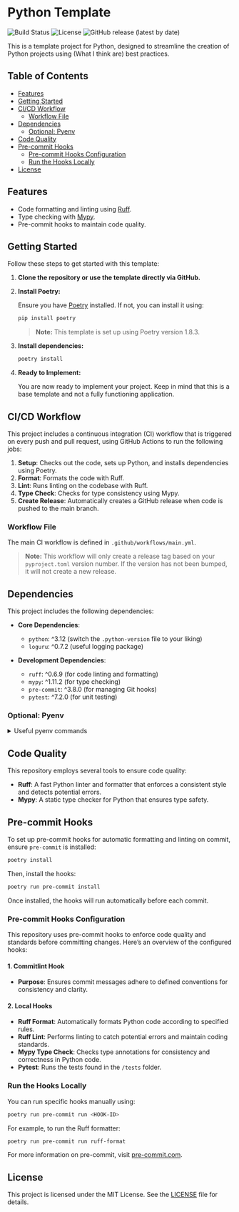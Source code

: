 # Python Template

![Build Status](https://github.com/logic-py/python-template/actions/workflows/ci_check_release.yml/badge.svg)
![License](https://img.shields.io/github/license/logic-py/python-template.svg)
![GitHub release (latest by date)](https://img.shields.io/github/v/release/logic-py/python-template)

This is a template project for Python, designed to streamline the creation of Python projects using (What I think are)
best practices.

## Table of Contents

- [Features](#features)
- [Getting Started](#getting-started)
- [CI/CD Workflow](#cicd-workflow)
    - [Workflow File](#workflow-file)
- [Dependencies](#dependencies)
    - [Optional: Pyenv](#optional-pyenv)
- [Code Quality](#code-quality)
- [Pre-commit Hooks](#pre-commit-hooks)
    - [Pre-commit Hooks Configuration](#pre-commit-hooks-configuration)
    - [Run the Hooks Locally](#run-the-hooks-locally)
- [License](#license)

## Features

- Code formatting and linting using [Ruff](https://ruff.rs).
- Type checking with [Mypy](https://mypy.readthedocs.io).
- Pre-commit hooks to maintain code quality.

## Getting Started

Follow these steps to get started with this template:

1. **Clone the repository or use the template directly via GitHub.**

2. **Install Poetry:**

   Ensure you have [Poetry](https://python-poetry.org/) installed. If not, you can install it using:
   ```bash
   pip install poetry
   ```
   > **Note:** This template is set up using Poetry version 1.8.3.

3. **Install dependencies:**

   ```bash
   poetry install
   ```

4. **Ready to Implement:**

   You are now ready to implement your project. Keep in mind that this is a base template and not a fully functioning
   application.

## CI/CD Workflow

This project includes a continuous integration (CI) workflow that is triggered on every push and pull request, using
GitHub Actions to run the following jobs:

1. **Setup**: Checks out the code, sets up Python, and installs dependencies using Poetry.
2. **Format**: Formats the code with Ruff.
3. **Lint**: Runs linting on the codebase with Ruff.
4. **Type Check**: Checks for type consistency using Mypy.
5. **Create Release**: Automatically creates a GitHub release when code is pushed to the main branch.

### Workflow File

The main CI workflow is defined in `.github/workflows/main.yml`.

> **Note:** This workflow will only create a release tag based on your `pyproject.toml` version number. If the version
> has not been bumped, it will not create a new release.

## Dependencies

This project includes the following dependencies:

- **Core Dependencies**:
    - `python`: ^3.12 (switch the `.python-version` file to your liking)
    - `loguru`: ^0.7.2 (useful logging package)

- **Development Dependencies**:
    - `ruff`: ^0.6.9 (for code linting and formatting)
    - `mypy`: ^1.11.2 (for type checking)
    - `pre-commit`: ^3.8.0 (for managing Git hooks)
    - `pytest`: ^7.2.0 (for unit testing)

### Optional: Pyenv

<details>
<summary>Useful pyenv commands</summary>

Updating pyenv will refresh the Python mirrors to find the latest Python versions available:

```bash
pyenv update
```

List all available Python versions:

```bash
pyenv install --list
```

Download & install a specific Python version:

```bash
pyenv install 3.12.7
```

List the global Python version set by your system:

```bash
pyenv global
```

List the Python version set for your project/folder:

```bash
pyenv local
```

Set the global Python version for your system:

```bash
pyenv global 3.12.7
```

Set the local Python version for your project:

```bash
pyenv local 3.12.7
```

Feel free to utilize Pyenv and modify the `.python-version` file to your preference.

</details>

## Code Quality

This repository employs several tools to ensure code quality:

- **Ruff**: A fast Python linter and formatter that enforces a consistent style and detects potential errors.
- **Mypy**: A static type checker for Python that ensures type safety.

## Pre-commit Hooks

To set up pre-commit hooks for automatic formatting and linting on commit, ensure `pre-commit` is installed:

```bash
poetry install
```

Then, install the hooks:

```bash
poetry run pre-commit install
```

Once installed, the hooks will run automatically before each commit.

### Pre-commit Hooks Configuration

This repository uses pre-commit hooks to enforce code quality and standards before committing changes. Here’s an
overview of the configured hooks:

#### 1. Commitlint Hook

- **Purpose**: Ensures commit messages adhere to defined conventions for consistency and clarity.

#### 2. Local Hooks

- **Ruff Format**: Automatically formats Python code according to specified rules.
- **Ruff Lint**: Performs linting to catch potential errors and maintain coding standards.
- **Mypy Type Check**: Checks type annotations for consistency and correctness in Python code.
- **Pytest**: Runs the tests found in the `/tests` folder.

### Run the Hooks Locally

You can run specific hooks manually using:

```bash
poetry run pre-commit run <HOOK-ID>
```

For example, to run the Ruff formatter:

```bash
poetry run pre-commit run ruff-format
```

For more information on pre-commit, visit [pre-commit.com](https://pre-commit.com).

## License

This project is licensed under the MIT License. See the [LICENSE](LICENSE) file for details.
